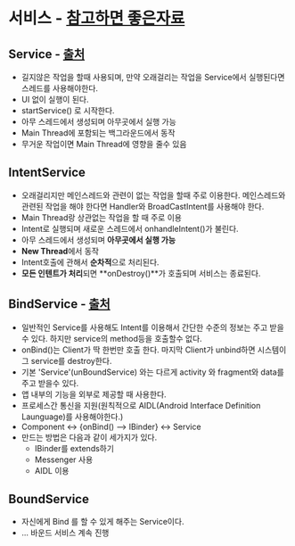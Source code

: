 서비스 - [참고하면 좋은자료](https://brunch.co.kr/@mystoryg/93)
===

Service - [출처](https://fullstatck.tistory.com/23)
---
* 길지않은 작업을 할때 사용되며, 만약 오래걸리는 작업을 Service에서 실행된다면 스레드를 사용해야한다. 
* UI 없이 실행이 된다.
* startService() 로 시작한다.
* 아무 스레드에서 생성되며 아무곳에서 실행 가능
* Main Thread에 포함되는 백그라운드에서 동작
* 무거운 작업이면 Main Thread에 영향을 줄수 있음

IntentService
---
* 오래걸리지만 메인스레드와 관련이 없는 작업을 할때 주로 이용한다. 메인스레드와 관련된 작업을 해야 한다면 Handler와 BroadCastIntent를 사용해야 한다.
* Main Thread랑 상관없는 작업을 할 때 주로 이용
* Intent로 실행되며 새로운 스레드에서 onhandleIntent()가 불린다.
* 아무 스레드에서 생성되며 **아무곳에서 실행 가능**
* **New Thread**에서 동작
* Intent호출에 관해서 **순차적**으로 처리된다.
* **모든 인텐트가 처리**되면 **onDestroy()**가 호출되며 서비스는 종료된다.

BindService - [출처](http://i5on9i.blogspot.com/2013/01/service-bind-local-service.html)
---
+ 일반적인 Service를 사용해도 Intent를 이용해서 간단한 수준의 정보는 주고 받을 수 있다. 하지만 service의 method등을 호출할수 없다.
+ onBind()는 Client가 딱 한번만 호출 한다. 마지막 Client가 unbind하면 시스템이 그 service를 destroy한다.
+ 기본 'Service'(unBoundService) 와는 다르게 activity 와 fragment와 data를 주고 받을수 있다.
+ 앱 내부의 기능을 외부로 제공할 때 사용한다.
+ 프로세스간 통신을 지원(원칙적으로 AIDL(Android Interface Definition Launguage)를 사용해야한다.)
+ Component <-> {onBind() --> IBinder} <-> Service
+ 만드는 방법은 다음과 같이 세가지가 있다.
  + IBinder를 extends하기
  + Messenger 사용
  + AIDL 이용

BoundService
---
+ 자신에게 Bind 를 할 수 있게 해주는 Service이다.
+ ... 바운드 서비스 계속 진행
